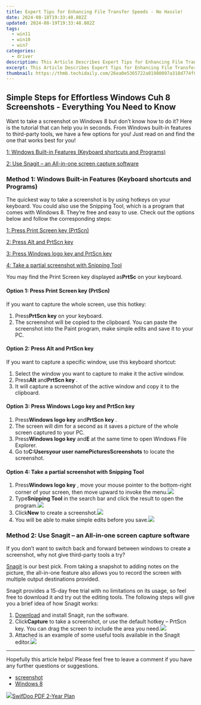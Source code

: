 ```yaml
---
title: Expert Tips for Enhancing File Transfer Speeds - No Hassle!
date: 2024-08-18T19:33:48.882Z
updated: 2024-08-19T19:33:48.882Z
tags:
  - win11
  - win10
  - win7
categories:
  - driver
description: This Article Describes Expert Tips for Enhancing File Transfer Speeds - No Hassle!
excerpt: This Article Describes Expert Tips for Enhancing File Transfer Speeds - No Hassle!
thumbnail: https://thmb.techidaily.com/26ea0e5365722a01980097a318d774f00c8708e1d9c8a37be9f698dc8afe7444.jpg
---
```


## Simple Steps for Effortless Windows Cuh 8 Screenshots - Everything You Need to Know

Want to take a screenshot on Windows 8 but don’t know how to do it? Here is the tutorial that can help you in seconds. From Windows built-in features to third-party tools, we have a few options for you! Just read on and find the one that works best for you!

[1: Windows Built-in Features (Keyboard shortcuts and Programs)](https://www.drivereasy.com/knowledge/how-to-take-a-screenshot-on-windows-8-easily/#method1)

[2: Use Snagit – an All-in-one screen capture software](https://tools.techidaily.com/drivereasy/download/)

### Method 1: Windows Built-in Features (Keyboard shortcuts and Programs)

 The quickest way to take a screenshot is by using hotkeys on your keyboard. You could also use the Snipping Tool, which is a program that comes with Windows 8\. They’re free and easy to use. Check out the options below and follow the corresponding steps:

[1: Press Print Screen key (PrtScn)](https://www.drivereasy.com/knowledge/how-to-take-a-screenshot-on-windows-8-easily/#option1)

[2: Press Alt and PrtScn key](https://tools.techidaily.com/drivereasy/download/)

[3: Press Windows logo key and PrtScn key](https://tools.techidaily.com/drivereasy/download/)

[4: Take a partial screenshot with Snipping Tool](https://tools.techidaily.com/drivereasy/download/)

 You may find the Print Screen key displayed as**PrtSc** on your keyboard.

#### Option 1: Press Print Screen key (PrtScn)

If you want to capture the whole screen, use this hotkey:

1. Press**PrtScn key** on your keyboard.
2. The screenshot will be copied to the clipboard. You can paste the screenshot into the Paint program, make simple edits and save it to your PC.

#### Option 2: Press Alt and PrtScn key

If you want to capture a specific window, use this keyboard shortcut:

1. Select the window you want to capture to make it the active window.
2. Press**Alt** and**PrtScn key** .
3. It will capture a screenshot of the active window and copy it to the clipboard.

#### Option 3: Press Windows Logo key and PrtScn key

1. Press**Windows logo key** and**PrtScn key** .
2. The screen will dim for a second as it saves a picture of the whole screen captured to your PC.
3. Press**Windows logo key** and**E** at the same time to open Windows File Explorer.
4. Go to**C:Usersyour user namePicturesScreenshots** to locate the screenshot.

#### Option 4: Take a partial screenshot with Snipping Tool

1. Press**Windows logo key** , move your mouse pointer to the bottom-right corner of your screen, then move upward to invoke the menu.![](https://images.drivereasy.com/wp-content/uploads/2021/04/2021-04-20_16-59-53.jpg)
2. Type**Snipping Tool** in the search bar and click the result to open the program.![](https://images.drivereasy.com/wp-content/uploads/2021/04/2021-04-20_17-10-02.jpg)
3. Click**New** to create a screenshot.![](https://images.drivereasy.com/wp-content/uploads/2021/04/2021-04-20_17-14-28.jpg)
4. You will be able to make simple edits before you save.![](https://images.drivereasy.com/wp-content/uploads/2021/04/2021-04-20_17-15-50-1.jpg)

### Method 2: Use Snagit – an All-in-one screen capture software

 If you don’t want to switch back and forward between windows to create a screenshot, why not give third-party tools a try?

[Snagit](https://tools.techidaily.com/drivereasy/download/) is our best pick. From taking a snapshot to adding notes on the picture, the all-in-one feature also allows you to record the screen with multiple output destinations provided.

 Snagit provides a 15-day free trial with no limitations on its usage, so feel free to download it and try out the editing tools. The following steps will give you a brief idea of how Snagit works:

1. [Download](https://tools.techidaily.com/drivereasy/download/) and install Snagit, run the software.
2. Click**Capture** to take a screenshot, or use the default hotkey – PrtScn key. You can drag the screen to include the area you need.![](https://images.drivereasy.com/wp-content/uploads/2021/04/2021-04-20_17-12-57-1.jpg)
3. Attached is an example of some useful tools available in the Snagit editor.![](https://images.drivereasy.com/wp-content/uploads/2021/04/2021-04-20_17-12-50-1.jpg)

---

 Hopefully this article helps! Please feel free to leave a comment if you have any further questions or suggestions.

* [screenshot](https://tools.techidaily.com/drivereasy/download/)
* [Windows 8](https://tools.techidaily.com/drivereasy/download/)

<ins class="adsbygoogle"
     style="display:block"
     data-ad-format="autorelaxed"
     data-ad-client="ca-pub-7571918770474297"
     data-ad-slot="1223367746"></ins>



<ins class="adsbygoogle"
     style="display:block"
     data-ad-client="ca-pub-7571918770474297"
     data-ad-slot="8358498916"
     data-ad-format="auto"
     data-full-width-responsive="true"></ins>



<!-- affiliate ads begin -->
<a href="https://purchase.swifdoo.com/order/checkout.php?PRODS=40002580&QTY=1&AFFILIATE=108875&CART=1"><img src="https://secure.avangate.com/images/merchant/8b932759a5a04ddb34bf79e3f9072e4b/products/3_Product%20box%20white-1024x1024.png" border="0">SwifDoo PDF 2-Year Plan</a>
<!-- affiliate ads end -->